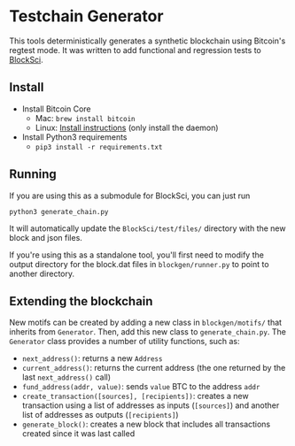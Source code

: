 # Testchain Generator

This tools deterministically generates a synthetic blockchain using Bitcoin's regtest mode.
It was written to add functional and regression tests to [BlockSci](https://github.com/citp/BlockSci).

## Install

- Install Bitcoin Core
    - Mac: `brew install bitcoin`
    - Linux: [Install instructions](https://bitcoin.org/en/full-node#linux-instructions) (only install the daemon)
- Install Python3 requirements
    - `pip3 install -r requirements.txt`

## Running

If you are using this as a submodule for BlockSci, you can just run
```
python3 generate_chain.py
```
It will automatically update the `BlockSci/test/files/` directory with the new block and json files. 

If you're using this as a standalone tool, you'll first need to modify the output directory for the block.dat files in `blockgen/runner.py` to point to another directory.

## Extending the blockchain

New motifs can be created by adding a new class in `blockgen/motifs/` that inherits from `Generator`.
Then, add this new class to `generate_chain.py`.
The `Generator` class provides a number of utility functions, such as:

- `next_address()`: returns a new `Address`
- `current_address()`: returns the current address (the one returned by the last `next_address()` call)
- `fund_address(addr, value)`: sends `value` BTC to the address `addr`
- `create_transaction([sources], [recipients])`: creates a new transaction using a list of addresses as inputs (`[sources]`) and another list of addresses as outputs (`[recipients]`)
- `generate_block()`: creates a new block that includes all transactions created since it was last called
